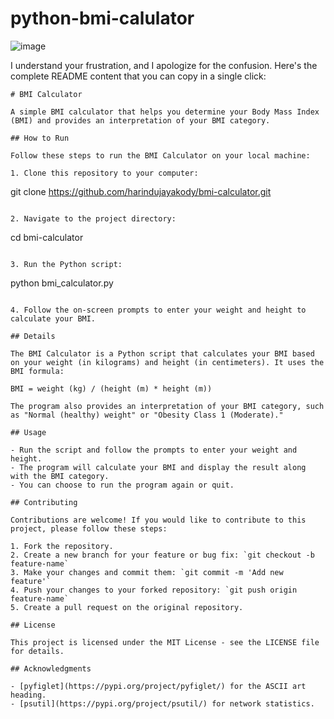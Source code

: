 # python-bmi-calulator

![image](https://github.com/harindujayakody/bmi-calulator/assets/9878813/4466e867-112a-4db4-903d-0ba82cf0909e)

I understand your frustration, and I apologize for the confusion. Here's the complete README content that you can copy in a single click:

```
# BMI Calculator

A simple BMI calculator that helps you determine your Body Mass Index (BMI) and provides an interpretation of your BMI category.

## How to Run

Follow these steps to run the BMI Calculator on your local machine:

1. Clone this repository to your computer:

   ```
   git clone https://github.com/harindujayakody/bmi-calculator.git
   ```

2. Navigate to the project directory:

   ```
   cd bmi-calculator
   ```

3. Run the Python script:

   ```
   python bmi_calculator.py
   ```

4. Follow the on-screen prompts to enter your weight and height to calculate your BMI.

## Details

The BMI Calculator is a Python script that calculates your BMI based on your weight (in kilograms) and height (in centimeters). It uses the BMI formula:

BMI = weight (kg) / (height (m) * height (m))

The program also provides an interpretation of your BMI category, such as "Normal (healthy) weight" or "Obesity Class 1 (Moderate)."

## Usage

- Run the script and follow the prompts to enter your weight and height.
- The program will calculate your BMI and display the result along with the BMI category.
- You can choose to run the program again or quit.

## Contributing

Contributions are welcome! If you would like to contribute to this project, please follow these steps:

1. Fork the repository.
2. Create a new branch for your feature or bug fix: `git checkout -b feature-name`
3. Make your changes and commit them: `git commit -m 'Add new feature'`
4. Push your changes to your forked repository: `git push origin feature-name`
5. Create a pull request on the original repository.

## License

This project is licensed under the MIT License - see the LICENSE file for details.

## Acknowledgments

- [pyfiglet](https://pypi.org/project/pyfiglet/) for the ASCII art heading.
- [psutil](https://pypi.org/project/psutil/) for network statistics.
```